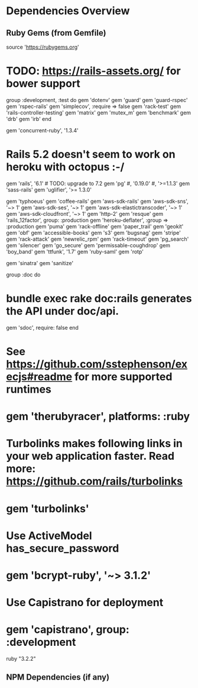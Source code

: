 # Dependencies Overview

## Ruby Gems (from Gemfile)
source 'https://rubygems.org'

# TODO: https://rails-assets.org/ for bower support

group :development, :test do
  gem 'dotenv'
  gem 'guard'
  gem 'guard-rspec'
  gem 'rspec-rails'
  gem 'simplecov', :require => false
  gem 'rack-test'
  gem 'rails-controller-testing'
  gem 'matrix'
  gem 'mutex_m'
  gem 'benchmark'
  gem 'drb'
  gem 'irb'
end

gem 'concurrent-ruby', '1.3.4'

# Rails 5.2 doesn't seem to work on heroku with octopus :-/
gem 'rails', '6.1' # TODO: upgrade to 7.2
gem 'pg' #, '0.19.0' #, '>=1.1.3'
gem 'sass-rails'
gem 'uglifier', '>= 1.3.0'

gem 'typhoeus'
gem 'coffee-rails'
gem 'aws-sdk-rails'
gem 'aws-sdk-sns', '~> 1'
gem 'aws-sdk-ses', '~> 1'
gem 'aws-sdk-elastictranscoder', '~> 1'
gem 'aws-sdk-cloudfront', '~> 1'
gem 'http-2'
gem 'resque'
gem 'rails_12factor', group: :production
gem 'heroku-deflater', :group => :production
gem 'puma'
gem 'rack-offline'
gem 'paper_trail'
gem 'geokit'
gem 'obf'
gem 'accessible-books'
gem 's3'
gem 'bugsnag'
gem 'stripe'
gem 'rack-attack'
gem 'newrelic_rpm'
gem 'rack-timeout'
gem 'pg_search'
gem 'silencer'
gem 'go_secure'
gem 'permissable-coughdrop'
gem 'boy_band'
gem 'ttfunk', '1.7'
gem 'ruby-saml'
gem 'rotp'

gem 'sinatra'
gem 'sanitize'

group :doc do
  # bundle exec rake doc:rails generates the API under doc/api.
  gem 'sdoc', require: false
end



# See https://github.com/sstephenson/execjs#readme for more supported runtimes
# gem 'therubyracer', platforms: :ruby

# Turbolinks makes following links in your web application faster. Read more: https://github.com/rails/turbolinks
# gem 'turbolinks'

# Use ActiveModel has_secure_password
# gem 'bcrypt-ruby', '~> 3.1.2'

# Use Capistrano for deployment
# gem 'capistrano', group: :development

ruby "3.2.2"

## NPM Dependencies (if any)
